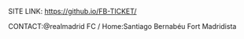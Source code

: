 SITE LINK:  https://github.io/FB-TICKET/

CONTACT:@realmadrid FC / Home:Santiago Bernabéu Fort 
                   Madridista
